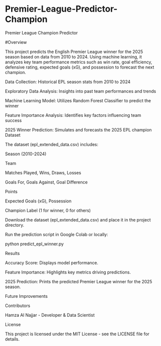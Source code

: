 # Premier-League-Predictor-Champion

Premier League Champion Predictor

#Overview

This project predicts the English Premier League winner for the 2025 season based on data from 2010 to 2024. Using machine learning, it analyzes key team performance metrics such as win rate, goal efficiency, defensive rating, expected goals (xG), and possession to forecast the next champion.

Data Collection: Historical EPL season stats from 2010 to 2024

Exploratory Data Analysis: Insights into past team performances and trends

Machine Learning Model: Utilizes Random Forest Classifier to predict the winner

Feature Importance Analysis: Identifies key factors influencing team success

2025 Winner Prediction: Simulates and forecasts the 2025 EPL champion
Dataset

The dataset (epl_extended_data.csv) includes:

Season (2010-2024)

Team

Matches Played, Wins, Draws, Losses

Goals For, Goals Against, Goal Difference

Points

Expected Goals (xG), Possession

Champion Label (1 for winner, 0 for others)

Download the dataset (epl_extended_data.csv) and place it in the project directory.

Run the prediction script in Google Colab or locally:

python predict_epl_winner.py

Results

Accuracy Score: Displays model performance.

Feature Importance: Highlights key metrics driving predictions.

2025 Prediction: Prints the predicted Premier League winner for the 2025 season.

Future Improvements

Contributors

Hamza Al Najjar - Developer & Data Scientist

License

This project is licensed under the MIT License - see the LICENSE file for details.

